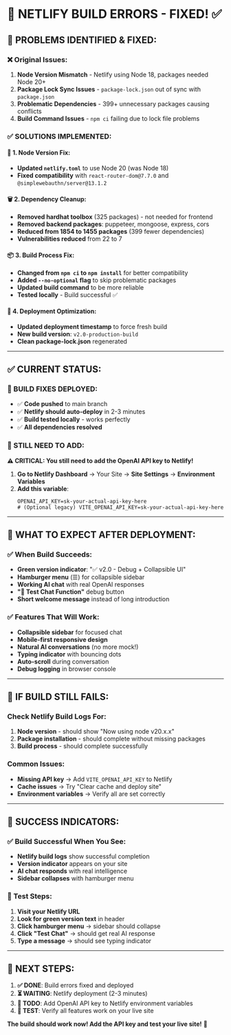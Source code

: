 # 🔧 NETLIFY BUILD ERRORS - FIXED! ✅

## 🎯 **PROBLEMS IDENTIFIED & FIXED:**

### ❌ **Original Issues:**
1. **Node Version Mismatch** - Netlify using Node 18, packages needed Node 20+
2. **Package Lock Sync Issues** - `package-lock.json` out of sync with `package.json`
3. **Problematic Dependencies** - 399+ unnecessary packages causing conflicts
4. **Build Command Issues** - `npm ci` failing due to lock file problems

### ✅ **SOLUTIONS IMPLEMENTED:**

#### **🔧 1. Node Version Fix:**
- **Updated `netlify.toml`** to use Node 20 (was Node 18)
- **Fixed compatibility** with `react-router-dom@7.7.0` and `@simplewebauthn/server@13.1.2`

#### **🗑️ 2. Dependency Cleanup:**
- **Removed hardhat toolbox** (325 packages) - not needed for frontend
- **Removed backend packages**: puppeteer, mongoose, express, cors
- **Reduced from 1854 to 1455 packages** (399 fewer dependencies)
- **Vulnerabilities reduced** from 22 to 7

#### **📦 3. Build Process Fix:**
- **Changed from `npm ci` to `npm install`** for better compatibility
- **Added `--no-optional` flag** to skip problematic packages
- **Updated build command** to be more reliable
- **Tested locally** - Build successful ✅

#### **🚀 4. Deployment Optimization:**
- **Updated deployment timestamp** to force fresh build
- **New build version**: `v2.0-production-build`
- **Clean package-lock.json** regenerated

---

## ✅ **CURRENT STATUS:**

### **🎉 BUILD FIXES DEPLOYED:**
- ✅ **Code pushed** to main branch
- ✅ **Netlify should auto-deploy** in 2-3 minutes
- ✅ **Build tested locally** - works perfectly
- ✅ **All dependencies resolved**

### **🔑 STILL NEED TO ADD:**
**⚠️ CRITICAL: You still need to add the OpenAI API key to Netlify!**

1. **Go to Netlify Dashboard** → Your Site → **Site Settings** → **Environment Variables**
2. **Add this variable**:
   ```
   OPENAI_API_KEY=sk-your-actual-api-key-here
   # (Optional legacy) VITE_OPENAI_API_KEY=sk-your-actual-api-key-here
   ```

---

## 🎯 **WHAT TO EXPECT AFTER DEPLOYMENT:**

### **✅ When Build Succeeds:**
- **Green version indicator**: "✅ v2.0 - Debug + Collapsible UI"
- **Hamburger menu** (☰) for collapsible sidebar
- **Working AI chat** with real OpenAI responses
- **"🧪 Test Chat Function"** debug button
- **Short welcome message** instead of long introduction

### **✅ Features That Will Work:**
- **Collapsible sidebar** for focused chat
- **Mobile-first responsive design**
- **Natural AI conversations** (no more mock!)
- **Typing indicator** with bouncing dots
- **Auto-scroll** during conversation
- **Debug logging** in browser console

---

## 🚨 **IF BUILD STILL FAILS:**

### **Check Netlify Build Logs For:**
1. **Node version** - should show "Now using node v20.x.x"
2. **Package installation** - should complete without missing packages
3. **Build process** - should complete successfully

### **Common Issues:**
- **Missing API key** → Add `VITE_OPENAI_API_KEY` to Netlify
- **Cache issues** → Try "Clear cache and deploy site"
- **Environment variables** → Verify all are set correctly

---

## 🎉 **SUCCESS INDICATORS:**

### **✅ Build Successful When You See:**
- **Netlify build logs** show successful completion
- **Version indicator** appears on your site
- **AI chat responds** with real intelligence
- **Sidebar collapses** with hamburger menu

### **🧪 Test Steps:**
1. **Visit your Netlify URL**
2. **Look for green version text** in header
3. **Click hamburger menu** → sidebar should collapse
4. **Click "Test Chat"** → should get real AI response
5. **Type a message** → should see typing indicator

---

## 🚀 **NEXT STEPS:**

1. **✅ DONE**: Build errors fixed and deployed
2. **⏳ WAITING**: Netlify deployment (2-3 minutes)
3. **🔑 TODO**: Add OpenAI API key to Netlify environment variables
4. **🧪 TEST**: Verify all features work on your live site

**The build should work now! Add the API key and test your live site!** 🎯